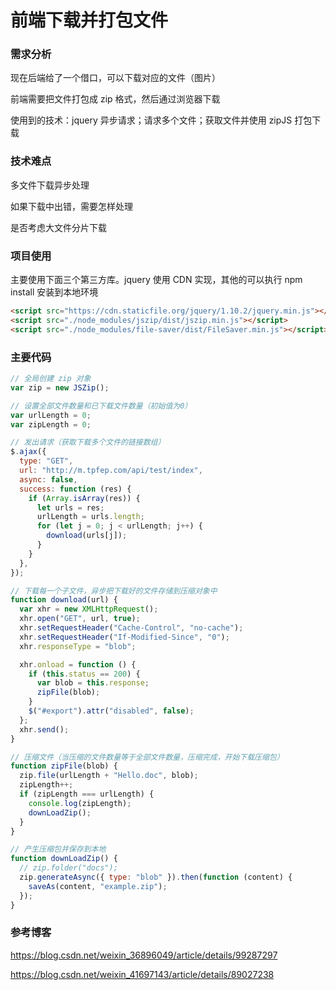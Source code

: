 # 前端下载并打包文件

### 需求分析

现在后端给了一个借口，可以下载对应的文件（图片）

前端需要把文件打包成 zip 格式，然后通过浏览器下载

使用到的技术：jquery 异步请求；请求多个文件；获取文件并使用 zipJS 打包下载

### 技术难点

多文件下载异步处理

如果下载中出错，需要怎样处理

是否考虑大文件分片下载

### 项目使用

主要使用下面三个第三方库。jquery 使用 CDN 实现，其他的可以执行 npm install 安装到本地环境

```html
<script src="https://cdn.staticfile.org/jquery/1.10.2/jquery.min.js"></script>
<script src="./node_modules/jszip/dist/jszip.min.js"></script>
<script src="./node_modules/file-saver/dist/FileSaver.min.js"></script>
```

### 主要代码

```js
// 全局创建 zip 对象
var zip = new JSZip();

// 设置全部文件数量和已下载文件数量（初始值为0）
var urlLength = 0;
var zipLength = 0;

// 发出请求（获取下载多个文件的链接数组）
$.ajax({
  type: "GET",
  url: "http://m.tpfep.com/api/test/index",
  async: false,
  success: function (res) {
    if (Array.isArray(res)) {
      let urls = res;
      urlLength = urls.length;
      for (let j = 0; j < urlLength; j++) {
        download(urls[j]);
      }
    }
  },
});

// 下载每一个子文件，异步把下载好的文件存储到压缩对象中
function download(url) {
  var xhr = new XMLHttpRequest();
  xhr.open("GET", url, true);
  xhr.setRequestHeader("Cache-Control", "no-cache");
  xhr.setRequestHeader("If-Modified-Since", "0");
  xhr.responseType = "blob";

  xhr.onload = function () {
    if (this.status == 200) {
      var blob = this.response;
      zipFile(blob);
    }
    $("#export").attr("disabled", false);
  };
  xhr.send();
}

// 压缩文件（当压缩的文件数量等于全部文件数量，压缩完成，开始下载压缩包）
function zipFile(blob) {
  zip.file(urlLength + "Hello.doc", blob);
  zipLength++;
  if (zipLength === urlLength) {
    console.log(zipLength);
    downLoadZip();
  }
}

// 产生压缩包并保存到本地
function downLoadZip() {
  // zip.folder("docs");
  zip.generateAsync({ type: "blob" }).then(function (content) {
    saveAs(content, "example.zip");
  });
}
```

### 参考博客

https://blog.csdn.net/weixin_36896049/article/details/99287297

https://blog.csdn.net/weixin_41697143/article/details/89027238

